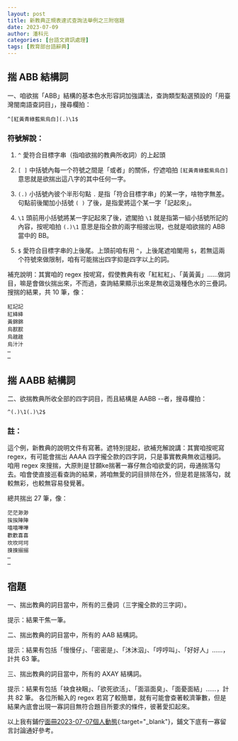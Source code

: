 ```yaml
---
layout: post
title: 新教典正規表達式查詢法舉例之三附宿題
date: 2023-07-09
author: 潘科元
categories: [台語文資訊處理]
tags: [教育部台語辭典]
---
```


## 揣 ABB 結構詞

一、咱欲揣「ABB」結構的基本色水形容詞加強講法，查詢類型點選預設的「用臺灣閩南語查詞目」，搜尋欄拍：

```
^[紅黃青綠藍紫烏白](.)\1$
```

### 符號解說：

1. `^` 愛符合目標字串（指咱欲揣的教典所收詞）的上起頭

2. `[ ]` 中括號內每一个符號之間是「或者」的關係，佇遮咱拍 `[紅黃青綠藍紫烏白]` 意思就是欲揣出這八字的其中任何一字。

3. `(.)` 小括號內彼个半形句點 `.` 是指「符合目標字串」的某一字，啥物字無差。句點前後閣加小括號 `( )` 了後，是指愛將這个某一字「記起來」。

4. `\1` 頭前用小括號將某一字記起來了後，遮閣拍 `\1` 就是指第一組小括號所記的內容，按呢咱拍 `(.)\1` 意思是指仝款的兩字相接出現，也就是咱欲揣的 ABB 當中的 BB。

5. `$` 愛符合目標字串的上後尾。上頭前咱有用 `^`，上後尾遮咱閣用 `$`，若無這兩个符號來做限制，咱有可能揣出四字抑是四字以上的詞。

補充說明：其實咱的 regex 按呢寫，假使教典有收「紅紅紅」、「黃黃黃」……做詞目，嘛是會做伙揣出來，不而過，查詢結果顯示出來是無收這幾種色水的三疊詞。
搜揣的結果，共 10 筆，像：
```
紅記記
紅絳絳
黃錦錦
烏㽎㽎
烏趖趖
烏汁汁
…
…
```

## 揣 AABB 結構詞

二、欲揣教典所收全部的四字詞目，而且結構是 AABB --者，搜尋欄拍：
```
^(.)\1(.)\2$
```

### 註：

這个例，新教典的說明文件有寫著。遮特別提起，欲補充解說講：其實咱按呢寫 regex，有可能會揣出 AAAA 四字攏仝款的四字詞，只是事實教典無收這種詞。咱用 regex 來搜揣，大原則是甘願ke揣著一寡仔無合咱欲愛的詞，毋通揣落勾去。咱會使直接巡看查詢的結果，將咱無愛的詞目排除在外，但是若是揣落勾，就較無彩，也較無容易發覺著。

總共揣出 27 筆，像：
```
茫茫渺渺
挨挨陣陣
嘻嘻嘩嘩
歡歡喜喜
坎坎坷坷
搝搝搦搦
…
…
```

## 宿題

一、揣出教典的詞目當中，所有的三疊詞（三字攏仝款的三字詞）。

提示：結果干焦一筆。

二、揣出教典的詞目當中，所有的 AAB 結構詞。

提示：結果有包括「慢慢仔」、「密密是」、「沐沐泅」、「哼哼叫」、「好好人」……，計共 63 筆。

三、揣出教典的詞目當中，所有的 AXAY 結構詞。

提示：結果有包括「袂食袂睏」、「欲死欲活」、「面漚面臭」、「面憂面結」……，計共 82 筆。
各位所輸入的 regex 若寫了較簡單，就有可能會查著較濟筆數，但是結果內底會出現一寡詞目無符合題目所要求的條件，彼著愛扣起來。

以上我有鋪佇[面冊2023-07-07個人動態](https://www.facebook.com/khoguan/posts/pfbid0257ofS4vh5fq8m7y9cNx3vSxbhbFXEfe4RkJxPHEVZQga4cyydzXthYRwnn95zsQTl){:target="_blank"}，鋪文下底有一寡留言討論通好參考。
